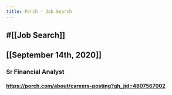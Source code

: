 ```yaml
---
title: Porch - Job Search
---
```


## #[[Job Search]]

## 

## [[September 14th, 2020]]
### Sr Financial Analyst
#### https://porch.com/about/careers-posting?gh_jid=4807567002
